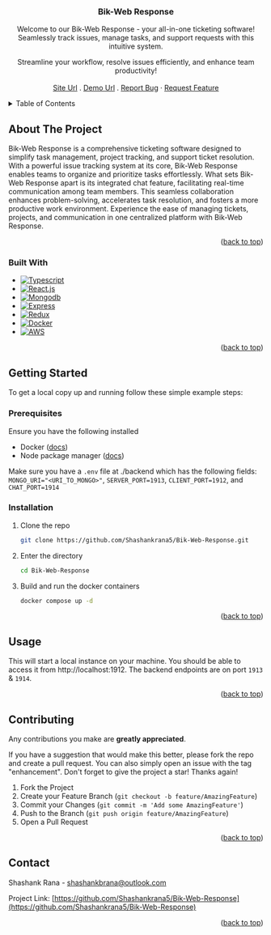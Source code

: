 <a name="readme-top"></a>

<br />
<div align="center">
<h3 align="center">Bik-Web Response</h3>

  <p align="center">
Welcome to our Bik-Web Response - your all-in-one ticketing software! Seamlessly track issues, manage tasks, and support requests with this intuitive system. 

Streamline your workflow, resolve issues efficiently, and enhance team productivity!
    <br />
    <br />
    <a href="https://bik-web.com">Site Url</a>
    .
    <a href="https://bik-web.com/demo">Demo Url</a>
    .
    <a href="https://github.com/Shashankrana5/Bik-Web-Response/issues">Report Bug</a>
    ·
    <a href="https://github.com/Shashankrana5/Bik-Web-Response/issues">Request Feature</a>
  </p>
</div>



<!-- TABLE OF CONTENTS -->
<details>
  <summary>Table of Contents</summary>
  <ol>
    <li>
      <a href="#about-the-project">About The Project</a>
      <ul>
        <li><a href="#built-with">Built With</a></li>
      </ul>
    </li>
    <li>
      <a href="#getting-started">Getting Started</a>
      <ul>
        <li><a href="#prerequisites">Prerequisites</a></li>
        <li><a href="#installation">Installation</a></li>
      </ul>
    </li>
    <li><a href="#usage">Usage</a></li>
    <li><a href="#contributing">Contributing</a></li>
    <li><a href="#contact">Contact</a></li>
  </ol>
</details>

<!-- ABOUT THE PROJECT -->
## About The Project

Bik-Web Response is a comprehensive ticketing software designed to simplify task management, project tracking, and support ticket resolution. With a powerful issue tracking system at its core, Bik-Web Response enables teams to organize and prioritize tasks effortlessly. What sets Bik-Web Response apart is its integrated chat feature, facilitating real-time communication among team members. This seamless collaboration enhances problem-solving, accelerates task resolution, and fosters a more productive work environment. Experience the ease of managing tickets, projects, and communication in one centralized platform with Bik-Web Response.

<p align="right">(<a href="#readme-top">back to top</a>)</p>



### Built With

* [![Typescript][Typescript-shield]][Typescript-docs]
* [![React.js][React.js]][React-url]
* [![Mongodb][Mongodb-shield]][Mongodb-docs]
* [![Express][Express-shield]][Express-docs]
* [![Redux][Redux-shield]][Redux-docs]
* [![Docker][Docker-shield]][Docker-docs]
* [![AWS][AWS-shield]][AWS-docs]





<p align="right">(<a href="#readme-top">back to top</a>)</p>



<!-- GETTING STARTED -->
## Getting Started


To get a local copy up and running follow these simple example steps:

### Prerequisites

Ensure you have the following installed
* Docker ([docs](https://docs.docker.com/engine/install/))
* Node package manager ([docs](https://docs.npmjs.com/downloading-and-installing-node-js-and-npm))

Make sure you have a `.env` file at ./backend which has the following fields: `MONGO_URI="<URI_TO_MONGO>"`, `SERVER_PORT=1913`, `CLIENT_PORT=1912`, and `CHAT_PORT=1914`
### Installation

1. Clone the repo

   ```sh
   git clone https://github.com/Shashankrana5/Bik-Web-Response.git
   ```

2. Enter the directory

   ```sh
   cd Bik-Web-Response
   ```

3. Build and run the docker containers

   ```sh
   docker compose up -d
   ```
<p align="right">(<a href="#readme-top">back to top</a>)</p>



<!-- USAGE EXAMPLES -->
## Usage

This will start a local instance on your machine. You should be able to access it from http://localhost:1912. The backend endpoints are on port `1913` & `1914`.

<p align="right">(<a href="#readme-top">back to top</a>)</p>


<!-- CONTRIBUTING -->
## Contributing

Any contributions you make are **greatly appreciated**.

If you have a suggestion that would make this better, please fork the repo and create a pull request. You can also simply open an issue with the tag "enhancement".
Don't forget to give the project a star! Thanks again!

1. Fork the Project
2. Create your Feature Branch (`git checkout -b feature/AmazingFeature`)
3. Commit your Changes (`git commit -m 'Add some AmazingFeature'`)
4. Push to the Branch (`git push origin feature/AmazingFeature`)
5. Open a Pull Request

<p align="right">(<a href="#readme-top">back to top</a>)</p>



<!-- CONTACT -->
## Contact

Shashank Rana - shashankbrana@outlook.com

Project Link: [https://github.com/Shashankrana5/Bik-Web-Response](https://github.com/Shashankrana5/Bik-Web-Response)

<p align="right">(<a href="#readme-top">back to top</a>)</p>


<!-- MARKDOWN LINKS & IMAGES -->
[contributors-shield]: https://img.shields.io/github/contributors/github_username/repo_name.svg?style=for-the-badge
[contributors-url]: https://github.com/github_username/repo_name/graphs/contributors
[forks-shield]: https://img.shields.io/github/forks/github_username/repo_name.svg?style=for-the-badge
[forks-url]: https://github.com/github_username/repo_name/network/members
[stars-shield]: https://img.shields.io/github/stars/github_username/repo_name.svg?style=for-the-badge
[stars-url]: https://github.com/github_username/repo_name/stargazers
[issues-shield]: https://img.shields.io/github/issues/github_username/repo_name.svg?style=for-the-badge
[issues-url]: https://github.com/github_username/repo_name/issues
[license-shield]: https://img.shields.io/github/license/github_username/repo_name.svg?style=for-the-badge
[license-url]: https://github.com/github_username/repo_name/blob/master/LICENSE.txt
[linkedin-shield]: https://img.shields.io/badge/-LinkedIn-black.svg?style=for-the-badge&logo=linkedin&colorB=555
[linkedin-url]: https://linkedin.com/in/linkedin_username
[product-screenshot]: images/screenshot.png
[Next.js]: https://img.shields.io/badge/next.js-000000?style=for-the-badge&logo=nextdotjs&logoColor=white
[Next-url]: https://nextjs.org/
[React.js]: https://img.shields.io/badge/React-20232A?style=for-the-badge&logo=react&logoColor=61DAFB
[React-url]: https://reactjs.org/
[Spring-Shield]:https://img.shields.io/badge/Spring-6DB33F?style=for-the-badge&logo=spring&logoColor=white
[Spring-url]: https://spring.io/
[React-native-shield]: https://img.shields.io/badge/React_Native-20232A?style=for-the-badge&logo=react&logoColor=61DAFB
[Postgres-shield]:https://img.shields.io/badge/PostgreSQL-316192?style=for-the-badge&logo=postgresql&logoColor=white
[Redis-shield]: https://img.shields.io/badge/redis-%23DD0031.svg?&style=for-the-badge&logo=redis&logoColor=white
[React-native-docs]:https://reactnative.dev/docs/getting-started
[Redis-docs]:https://redis.io/docs/
[Postgres-docs]: https://www.postgresql.org/docs/
[Express-shield]:https://img.shields.io/badge/Express%20js-000000?style=for-the-badge&logo=express&logoColor=white
[Mongodb-shield]: https://img.shields.io/badge/MongoDB-4EA94B?style=for-the-badge&logo=mongodb&logoColor=white
[Redux-shield]: https://img.shields.io/badge/Redux-593D88?style=for-the-badge&logo=redux&logoColor=white
[Typescript-shield]:https://img.shields.io/badge/TypeScript-007ACC?style=for-the-badge&logo=typescript&logoColor=white
[Typescript-docs]: https://www.typescriptlang.org/download
[Redux-docs]: https://redux.js.org/introduction/getting-started
[Express-docs]: https://expressjs.com/en/starter/installing.html
[Mongodb-docs]:https://www.mongodb.com/docs/
[AWS-shield]:https://img.shields.io/badge/Amazon_AWS-FF9900?style=for-the-badge&logo=amazonaws&logoColor=white
[AWS-docs]:https://docs.aws.amazon.com/
[Docker-shield]:https://img.shields.io/badge/Docker-2CA5E0?style=for-the-badge&logo=docker&logoColor=white
[Docker-docs]:https://docs.docker.com/